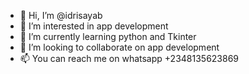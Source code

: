 - 👋 Hi, I’m @idrisayab
- 👀 I’m interested in app development
- 🌱 I’m currently learning python and Tkinter
- 💞️ I’m looking to collaborate on app development
- 📫 You can reach me on whatsapp +2348135623869

<!---
idrisayab/idrisayab is a ✨ special ✨ repository because its `README.md` (this file) appears on your GitHub profile.
You can click the Preview link to take a look at your changes.
--->
